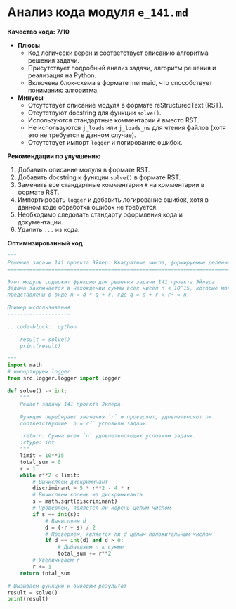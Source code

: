 # Анализ кода модуля `e_141.md`

**Качество кода: 7/10**

-   **Плюсы**
    -   Код логически верен и соответствует описанию алгоритма решения задачи.
    -   Присутствует подробный анализ задачи, алгоритм решения и реализация на Python.
    -   Включена блок-схема в формате mermaid, что способствует пониманию алгоритма.
-   **Минусы**
    -   Отсутствует описание модуля в формате reStructuredText (RST).
    -   Отсутствуют docstring для функции `solve()`.
    -   Используются стандартные комментарии `#` вместо RST.
    -   Не используются `j_loads` или `j_loads_ns` для чтения файлов (хотя это не требуется в данном случае).
    -   Отсутствует импорт `logger` и логирование ошибок.

**Рекомендации по улучшению**

1.  Добавить описание модуля в формате RST.
2.  Добавить docstring к функции `solve()` в формате RST.
3.  Заменить все стандартные комментарии `#` на комментарии в формате RST.
4.  Импортировать `logger` и добавить логирование ошибок, хотя в данном коде обработка ошибок не требуется.
5.  Необходимо следовать стандарту оформления кода и документации.
6.  Удалить `...` из кода.

**Оптимизированный код**

```python
"""
Решение задачи 141 проекта Эйлер: Квадратные числа, формируемые делением
========================================================================

Этот модуль содержит функцию для решения задачи 141 проекта Эйлера.
Задача заключается в нахождении суммы всех чисел n < 10^15, которые могут быть
представлены в виде n = d * q + r, где q = d + r и r² = n.

Пример использования
--------------------

.. code-block:: python

    result = solve()
    print(result)

"""
import math
# импортируем logger
from src.logger.logger import logger

def solve() -> int:
    """
    Решает задачу 141 проекта Эйлера.

    Функция перебирает значения `r` и проверяет, удовлетворяют ли
    соответствующие `n = r²` условиям задачи.

    :return: Сумма всех `n` удовлетворяющих условиям задачи.
    :rtype: int
    """
    limit = 10**15
    total_sum = 0
    r = 1
    while r**2 < limit:
        # Вычисляем дискриминант
        discriminant = 5 * r**2 - 4 * r
        # Вычисляем корень из дискриминанта
        s = math.sqrt(discriminant)
        # Проверяем, является ли корень целым числом
        if s == int(s):
            # Вычисляем d
            d = (-r + s) / 2
            # Проверяем, является ли d целым положительным числом
            if d == int(d) and d > 0:
                # Добавляем n к сумме
                total_sum += r**2
        # Увеличиваем r
        r += 1
    return total_sum

# Вызываем функцию и выводим результат
result = solve()
print(result)
```